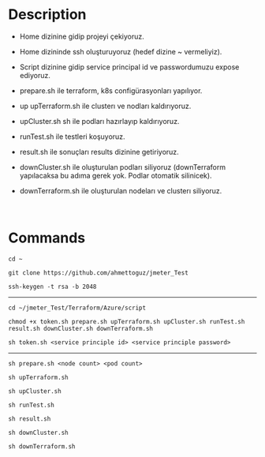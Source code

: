 # Description

- Home dizinine gidip projeyi çekiyoruz.

- Home dizininde ssh oluşturuyoruz (hedef dizine ~ vermeliyiz).

- Script dizinine gidip service principal id ve passwordumuzu expose ediyoruz.

- prepare.sh ile terraform, k8s configürasyonları yapılıyor.

- up upTerraform.sh ile clusterı ve nodları kaldırıyoruz.

- upCluster.sh sh ile podları hazırlayıp kaldırıyoruz.

-  runTest.sh ile testleri koşuyoruz.

- result.sh ile sonuçları results dizinine getiriyoruz.

- downCluster.sh ile oluşturulan podları siliyoruz (downTerraform yapılacaksa bu adıma gerek yok. Podlar otomatik silinicek).

- downTerraform.sh ile oluşturulan nodeları ve clusterı siliyoruz.

</br>

# Commands

```
cd ~
```

```
git clone https://github.com/ahmettoguz/jmeter_Test
```

```
ssh-keygen -t rsa -b 2048
```
---

```
cd ~/jmeter_Test/Terraform/Azure/script
```

```
chmod +x token.sh prepare.sh upTerraform.sh upCluster.sh runTest.sh result.sh downCluster.sh downTerraform.sh
```

```
sh token.sh <service principle id> <service principle password>
```
---

```
sh prepare.sh <node count> <pod count>
```

```
sh upTerraform.sh
```

```
sh upCluster.sh
```

```
sh runTest.sh
```

```
sh result.sh
```

```
sh downCluster.sh
```

```
sh downTerraform.sh
```